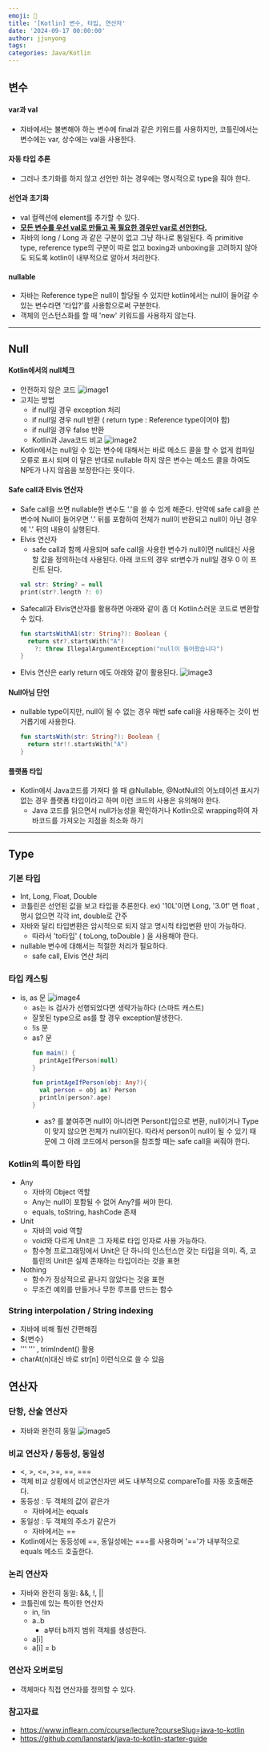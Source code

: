 ```yaml
---
emoji: 🧢
title: '[Kotlin] 변수, 타입, 연산자'
date: '2024-09-17 00:00:00'
author: jjunyong
tags:
categories: Java/Kotlin
---
```


## 변수

#### var과 val

- 자바에서는 불변해야 하는 변수에 final과 같은 키워드를 사용하지만, 코틀린에서는 변수에는 var, 상수에는 val을 사용한다.

#### 자동 타입 추론

- 그러나 초기화를 하지 않고 선언만 하는 경우에는 명시적으로 type을 줘야 한다.

#### 선언과 초기화

- val 컬렉션에 element를 추가할 수 있다.
- <u>**모든 변수를 우선 val로 만들고 꼭 필요한 경우만 var로 선언한다.**</u>
- 자바의 long / Long 과 같은 구분이 없고 그냥 하나로 통일된다. 즉 primitive type, reference type의 구분이 따로 없고 boxing과 unboxing을 고려하지 않아도 되도록 kotlin이 내부적으로 알아서 처리한다.

#### nullable

- 자바는 Reference type은 null이 할당될 수 있지만 kotlin에서는 null이 들어갈 수 있는 변수라면 '타입?'를 사용함으로써 구분한다.
- 객체의 인스턴스화를 할 때 'new' 키워드를 사용하지 않는다.

---

## Null

#### Kotlin에서의 null체크
- 안전하지 않은 코드
  ![image1](./image1.png)
- 고치는 방법
  - if null일 경우 exception 처리
  - if null일 경우 null 반환 ( return type : Reference type이어야 함)
  - if null일 경우 false 반환
  - Kotlin과 Java코드 비교
    ![image2](./image2.png)
- Kotlin에서는 null일 수 있는 변수에 대해서는 바로 메소드 콜을 할 수 없게 컴파일 오류로 표시 되며 이 말은 반대로 nullable 하지 않은 변수는 메소드 콜을 하여도 NPE가 나지 않음을 보장한다는 뜻이다. 
#### Safe call과 Elvis 연산자
- Safe call을 쓰면 nullable한 변수도 '.'을 쓸 수 있게 해준다. 만약에 safe call을 쓴 변수에 Null이 들어우면 '.' 뒤를 포함하여 전체가 null이 반환되고 null이 아닌 경우에 '.' 뒤의 내용이 
실행된다.
- Elvis 연산자
  - safe call과 함께 사용되며 safe call을 사용한 변수가 null이면 null대신 사용할 값을 정의하는데 사용된다. 아래 코드의 경우 str변수가 null일 경우 0 이 프린트 된다. 
  ```kotlin
  val str: String? = null
  print(str?.length ?: 0)
  ``` 
- Safecall과 Elvis연산자를 활용하면 아래와 같이 좀 더 Kotlin스러운 코드로 변환할 수 있다.
  ```kotlin
  fun startsWithA1(str: String?): Boolean {
    return str?.startsWith("A")
      ?: throw IllegalArgumentException("null이 들어왔습니다")
  }
  ```
- Elvis 연산은 early return 에도 아래와 같이 활용된다. 
  ![image3](./image3.png)
#### Null아님 단언
- nullable type이지만, null이 될 수 없는 경우 매번 safe call을 사용해주는 것이 번거롭기에 사용한다. 
  ```kotlin
  fun startsWith(str: String?): Boolean {
    return str!!.startsWith("A")
  }
  ```
#### 플랫폼 타입
- Kotlin에서 Java코드를 가져다 쓸 때 @Nullable, @NotNull의 어노테이션 표시가 없는 경우 플랫폼 타입이라고 하며 이런 코드의 사용은 유의해야 한다. 
  - Java 코드를 읽으면서 null가능성을 확인하거나 Kotlin으로 wrapping하여 자바코드를 가져오는 지점을 최소화 하기 

---

## Type
### 기본 타입
- Int, Long, Float, Double
- 코틀린은 선언된 값을 보고 타입을 추론한다. ex) '10L'이면 Long, '3.0f' 면 float , 명시 없으면 각각 int, double로 간주 
- 자바와 달리 타입변환은 암시적으로 되지 않고 명시적 타입변환 만이 가능하다. 
  - 따라서 'to타입' ( toLong, toDouble ) 을 사용해야 한다. 
- nullable 변수에 대해서는 적절한 처리가 필요하다. 
  - safe call, Elvis 연산 처리 

### 타입 캐스팅
- is, as 문
  ![image4](./image4.png)
  - as는 is 검사가 선행되었다면 생략가능하다 (스마트 캐스트)
  - 잘못된 type으로 as를 할 경우 exception발생한다. 
  - !is 문
  - as? 문
    ```kotlin
    fun main() {
      printAgeIfPerson(null)
    }

    fun printAgeIfPerson(obj: Any?){
      val person = obj as? Person
      println(person?.age)
    }
    ```
      - as? 를 붙여주면 null이 아니라면 Person타입으로 변환, null이거나 Type이 맞지 않으면 전체가 null이된다. 따라서 person이 null이 될 수 있기 때문에 그 아래 코드에서 person을 참조할 때는 safe call을 써줘야 한다. 

### Kotlin의 특이한 타입
- Any 
  - 자바의 Object 역할
  - Any는 null이 포함될 수 없어 Any?를 써야 한다. 
  - equals, toString, hashCode 존재 
- Unit
  - 자바의 void 역할
  - void와 다르게 Unit은 그 자체로 타입 인자로 사용 가능하다. 
  - 함수형 프로그래밍에서 Unit은 단 하나의 인스턴스만 갖는 타입을 의미. 즉, 코틀린의 Unit은 실제 존재하는 타입이라는 것을 표현 
- Nothing
  - 함수가 정상적으로 끝나지 않았다는 것을 표현
  - 무조건 예외를 만들거나 무한 루프를 만드는 함수

### String interpolation / String indexing
- 자바에 비해 훨씬 간편해짐
- ${변수}
- ''' ''' , trimIndent() 활용 
- charAt(n)대신 바로 str[n] 이런식으로 쓸 수 있음 

## 연산자

### 단항, 산술 연산자
- 자바와 완전히 동일
  ![image5](./image5.png)

### 비교 연산자 / 동등성, 동일성
- <, >, <=, >=, ==, ===
- 객체 비교 상황에서 비교연산자만 써도 내부적으로 compareTo를 자동 호출해준다. 
- 동등성 : 두 객체의 값이 같은가
  - 자바에서는 equals 
- 동일성 : 두 객체의 주소가 같은가 
  - 자바에서는 ==
- Kotlin에서는 동등성에 ==, 동일성에는 ===를 사용하며 '=='가 내부적으로 equals 메소드 호출한다.

### 논리 연산자
- 자바와 완전히 동일: &&, !, || 
- 코틀린에 있는 특이한 연산자
  - in, !in
  - a..b
    - a부터 b까지 범위 객체를 생성한다. 
  - a[i] 
  - a[i] = b

### 연산자 오버로딩
- 객체마다 직접 연산자를 정의할 수 있다.


### 참고자료

- https://www.inflearn.com/course/lecture?courseSlug=java-to-kotlin
- https://github.com/lannstark/java-to-kotlin-starter-guide
